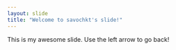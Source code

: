 ```yaml
---
layout: slide
title: "Welcome to savochkt's slide!"
---
```

This is my awesome slide.
Use the left arrow to go back!
